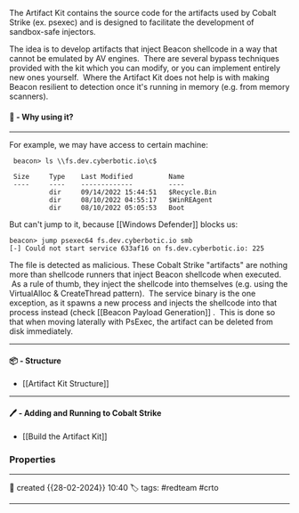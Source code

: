 The Artifact Kit contains the source code for the artifacts used by Cobalt Strike (ex. psexec) and is designed to facilitate the development of sandbox-safe injectors. 

The idea is to develop artifacts that inject Beacon shellcode in a way that cannot be emulated by AV engines.  There are several bypass techniques provided with the kit which you can modify, or you can implement entirely new ones yourself.  Where the Artifact Kit does not help is with making Beacon resilient to detection once it's running in memory (e.g. from memory scanners).

#### 🚀 - Why using it?
---
For example, we may have access to certain machine:

```
 beacon> ls \\fs.dev.cyberbotic.io\c$

 Size     Type    Last Modified         Name
 ----     ----    -------------         ----
          dir     09/14/2022 15:44:51   $Recycle.Bin
          dir     08/10/2022 04:55:17   $WinREAgent
          dir     08/10/2022 05:05:53   Boot
```

But can't jump to it, because [[Windows Defender]] blocks us:

```
beacon> jump psexec64 fs.dev.cyberbotic.io smb
[-] Could not start service 633af16 on fs.dev.cyberbotic.io: 225
```

The file is detected as malicious. These Cobalt Strike "artifacts" are nothing more than shellcode runners that inject Beacon shellcode when executed.  As a rule of thumb, they inject the shellcode into themselves (e.g. using the VirtualAlloc & CreateThread pattern).  The service binary is the one exception, as it spawns a new process and injects the shellcode into that process instead (check [[Beacon Payload Generation]] .  This is done so that when moving laterally with PsExec, the artifact can be deleted from disk immediately.


---
#### 📦 - Structure

- [[Artifact Kit Structure]]

--- 

#### 🖊️ - Adding and Running to Cobalt Strike

- [[Build the Artifact Kit]]



### Properties
---
📆 created   {{28-02-2024}} 10:40
🏷️ tags: #redteam #crto 

---
